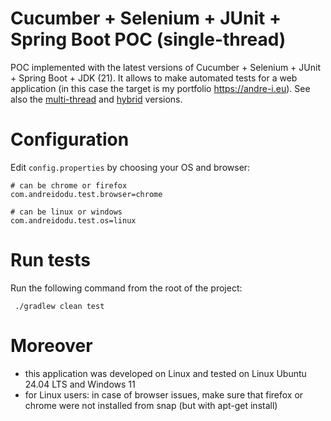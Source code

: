 # Cucumber + Selenium + JUnit + Spring Boot POC (single-thread)

POC implemented with the latest versions of Cucumber + Selenium + JUnit + Spring Boot + JDK (21). It allows to make
automated tests for a web application (in this case the target is my portfolio https://andre-i.eu).
See also the [multi-thread](https://github.com/goto-eof/andre-i-test-selenium-cucumber-spring-boot-multi-thread) and [hybrid](https://github.com/goto-eof/andre-i-test-selenium-cucumber-spring-boot-jpa-hibernate-postgresql-hybrid) versions.

# Configuration

Edit `config.properties` by choosing your OS and browser:

```
# can be chrome or firefox
com.andreidodu.test.browser=chrome

# can be linux or windows
com.andreidodu.test.os=linux
```

# Run tests

Run the following command from the root of the project:

```
 ./gradlew clean test
```

# Moreover

- this application was developed on Linux and tested on Linux Ubuntu 24.04 LTS and Windows 11
- for Linux users: in case of browser issues, make sure that firefox or chrome were not installed from snap (but with
  apt-get install)
